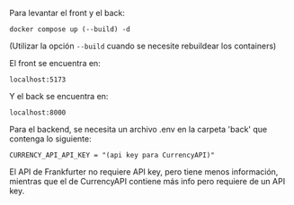 Para levantar el front y el back:

```
docker compose up (--build) -d
```

(Utilizar la opción `--build` cuando se necesite rebuildear los containers)

El front se encuentra en:

```
localhost:5173
```

Y el back se encuentra en:

```
localhost:8000
```

Para el backend, se necesita un archivo .env en la carpeta 'back' que contenga lo siguiente:

```
CURRENCY_API_API_KEY = "(api key para CurrencyAPI)"
```

El API de Frankfurter no requiere API key, pero tiene menos información, mientras que el de CurrencyAPI contiene más info pero requiere de un API key.